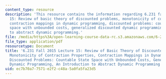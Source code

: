 ```yaml
---
content_type: resource
description: 'This resource contains the information regarding 6.231 fall 2015 lecture
  15: Review of basic theory of discounted problems, monotonicity of contraction properties,
  contraction mappings in dynamic programming, discounted problems: countable state
  space with unbounded costs, generalized discounted dynamic programming, an introduction
  to abstract dynamic programming.'
file: /media/https%3A/open-learning-course-data-rc.s3.amazonaws.com/6-231-dynamic-programming-and-stochastic-control-fall-2015/ec7b70a77571e2f2c48a5a0fa5fa23d5_MIT6_231F15_Lec15.pdf
file_type: application/pdf
resourcetype: Document
title: '6.231 Fall 2015 Lecture 15: Review of Basic Theory of Discounted Problems,
  Monotonicity of Contraction Properties, Contraction Mappings in Dynamic Programming,
  Discounted Problems: Countable State Space with Unbounded Costs, Generalized Discounted
  Dynamic Programming, An Introduction to Abstract Dynamic Programming'
uid: ec7b70a7-7571-e2f2-c48a-5a0fa5fa23d5
---
```

